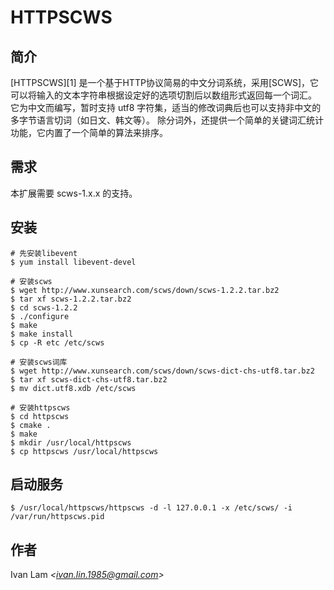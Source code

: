 HTTPSCWS
========

简介
-----

[HTTPSCWS][1] 是一个基于HTTP协议简易的中文分词系统，采用[SCWS]，它可以将输入的文本字符串根据设定好的选项切割后以数组形式返回每一个词汇。
它为中文而编写，暂时支持 utf8 字符集，适当的修改词典后也可以支持非中文的多字节语言切词（如日文、韩文等）。
除分词外，还提供一个简单的关键词汇统计功能，它内置了一个简单的算法来排序。

需求
-----

本扩展需要 scws-1.x.x 的支持。

安装
-----

```shell
# 先安装libevent
$ yum install libevent-devel

# 安装scws
$ wget http://www.xunsearch.com/scws/down/scws-1.2.2.tar.bz2
$ tar xf scws-1.2.2.tar.bz2
$ cd scws-1.2.2
$ ./configure
$ make
$ make install
$ cp -R etc /etc/scws

# 安装scws词库
$ wget http://www.xunsearch.com/scws/down/scws-dict-chs-utf8.tar.bz2
$ tar xf scws-dict-chs-utf8.tar.bz2
$ mv dict.utf8.xdb /etc/scws

# 安装httpscws
$ cd httpscws
$ cmake .
$ make
$ mkdir /usr/local/httpscws
$ cp httpscws /usr/local/httpscws
```

启动服务
--------

```shell
$ /usr/local/httpscws/httpscws -d -l 127.0.0.1 -x /etc/scws/ -i /var/run/httpscws.pid
```

作者
----

Ivan Lam *&lt;ivan.lin.1985@gmail.com&gt;*
